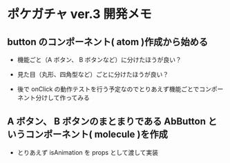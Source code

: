 # ポケガチャ ver.3 開発メモ

## button のコンポーネント( atom )作成から始める

- 機能ごと（A ボタン、 B ボタンなど）に分けたほうが良い？
- 見た目（丸形、四角型など）ごとに分けたほうが良い？

- 後で onClick の動作テストを行う予定なのでとりあえず機能ごとでコンポーネント分けして作ってみる

## A ボタン、 B ボタンのまとまりである AbButton というコンポーネント( molecule )を作成

- とりあえず isAnimation を props として渡して実装
